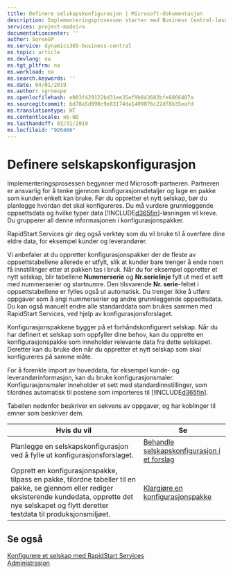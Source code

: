 ```yaml
---
title: Definere selskapskonfigurasjon | Microsoft-dokumentasjon
description: Implementeringsprosessen starter med Business Central-løsningen som kreves. Du grupperer all denne informasjonen i konfigurasjonspakker.
services: project-madeira
documentationcenter: ''
author: SorenGP
ms.service: dynamics365-business-central
ms.topic: article
ms.devlang: na
ms.tgt_pltfrm: na
ms.workload: na
ms.search.keywords: ''
ms.date: 04/01/2019
ms.author: sgroespe
ms.openlocfilehash: e003f429122bd31ee35ef9b843682bfe8866407a
ms.sourcegitcommit: bd78a5d990c9e83174da1409076c22df8b35eafd
ms.translationtype: HT
ms.contentlocale: nb-NO
ms.lasthandoff: 03/31/2019
ms.locfileid: "926466"
---
```

# <a name="set-up-company-configuration"></a>Definere selskapskonfigurasjon
Implementeringsprosessen begynner med Microsoft-partneren. Partneren er ansvarlig for å tenke gjennom konfigurasjonsdetaljer og lage en pakke som kunden enkelt kan bruke. Før du oppretter et nytt selskap, bør du planlegge hvordan det skal konfigureres. Du må vurdere grunnleggende oppsettsdata og hvilke typer data [!INCLUDE[d365fin](includes/d365fin_md.md)]-løsningen vil kreve. Du grupperer all denne informasjonen i konfigurasjonspakker.

RapidStart Services gir deg også verktøy som du vil bruke til å overføre dine eldre data, for eksempel kunder og leverandører.  

Vi anbefaler at du oppretter konfigurasjonspakker der de fleste av oppsettstabellene allerede er utfylt, slik at kunder bare trenger å ende noen få innstillinger etter at pakken tas i bruk. Når du for eksempel oppretter et nytt selskap, blir tabellene **Nummerserie** og **Nr.serielinje** fylt ut med et sett med nummerserier og startnumre. Den tilsvarende **Nr. serie**-feltet i oppsettstabellene er fylles også ut automatisk. Du trenger ikke å utføre oppgaver som å angi nummerserier og andre grunnleggende oppsettsdata. Du kan også manuelt endre alle standarddata som brukes sammen med RapidStart Services, ved hjelp av konfigurasjonsforslaget.  

Konfigurasjonspakkene bygger på et forhåndskonfigurert selskap. Når du har definert et selskap som oppfyller dine behov, kan du opprette en konfigurasjonspakke som inneholder relevante data fra dette selskapet. Deretter kan du bruke den når du oppretter et nytt selskap som skal konfigureres på samme måte.  

For å forenkle import av hoveddata, for eksempel kunde- og leverandørinformasjon, kan du bruke konfigurasjonsmaler. Konfigurasjonsmaler inneholder et sett med standardinnstillinger, som tilordnes automatisk til postene som importeres til [!INCLUDE[d365fin](includes/d365fin_md.md)].

Tabellen nedenfor beskriver en sekvens av oppgaver, og har koblinger til emner som beskriver dem.

|**Hvis du vil**|**Se**|  
|------------|-------------|  
|Planlegge en selskapskonfigurasjon ved å fylle ut konfigurasjonsforslaget.|[Behandle selskapskonfigurasjon i et forslag](admin-how-to-manage-company-configuration-in-a-worksheet.md)|  
|Opprett en konfigurasjonspakke, tilpass en pakke, tilordne tabeller til en pakke, se gjennom eller rediger eksisterende kundedata, opprette det nye selskapet og flytt deretter testdata til produksjonsmiljøet.|[Klargjøre en konfigurasjonspakke](admin-how-to-prepare-a-configuration-package.md)| 

## <a name="see-also"></a>Se også  
[Konfigurere et selskap med RapidStart Services](admin-set-up-a-company-with-rapidstart.md)  
[Administrasjon](admin-setup-and-administration.md)
